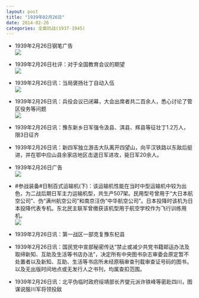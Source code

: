 ```yaml
---
layout: post
title: "1939年02月26日"
date: 2014-02-26
categories: 全面抗战(1937-1945)
---
```


<meta name="referrer" content="no-referrer" />

- 1939年2月26日钢笔广告 <br/><img src="https://ww2.sinaimg.cn/large/aca367d8jw1edx6r5ni7sj206w0h1wg2.jpg" />

- 1939年2月26日社评：对于全国教育会议的期望 <br/><img src="https://ww4.sinaimg.cn/large/aca367d8jw1edx50w4r2jj20oh0y7h6t.jpg" />

- 1939年2月26日讯：当局褒扬壮丁自动入伍 <br/><img src="https://ww2.sinaimg.cn/large/aca367d8jw1edx3aidsfij207o05xaar.jpg" />

- 1939年2月26日讯：兵役会议已闭幕，大会出席者共二百余人，悉心讨论了管区役务等问题 <br/><img src="https://ww1.sinaimg.cn/large/aca367d8jw1edx1k2tqoyj208y0bgabo.jpg" />

- 1939年2月26日讯：豫东新乡日军强令汲县、淇县、辉县等征壮丁1.2万人，限3日征齐 

- 1939年2月26日讯：新四军独立游击大队离开四望山，向平汉铁路以东敌后挺进，并在鄂中应山县余家店地区击退日军进攻，毙日军20余人。 

- 1939年2月26日广告 <br/><img src="https://ww1.sinaimg.cn/large/aca367d8jw1edwly8i5nej20kz0h7dkc.jpg" />

- #参战装备#日制百式运输机(下)：该运输机性能在当时中型运输机中较为出色，为二战后期日军主力运输机型，共生产507架。民用型号曾用于“大日本航空公司”、伪“满州航空公司”和南京汪伪“中华航空公司”。日本投降时该机为日本投降代表专机。东北民主联军曾缴获该机型用于航空学校作为飞行训练用机。 <br/><img src="https://ww4.sinaimg.cn/large/aca367d8jw1edwjx1l2pcj20b40hz0vg.jpg" />

- 1939年2月26日讯：第一战区一部克复豫东杞县 

- 1939年2月26日讯：国民党中宣部秘密传达“禁止或减少共党书籍邮运办法及取缔新知、互助及生活等书店办法”，决定所有中央图书杂志审委会原定暂不处置者以及新知、互助、生活等书店所未经原稿审查刊载审查证号码的图书，以及无出版时间地点或无发行人之书刊，均属查扣范围。 

- 1939年2月26日讯：北平伪临时政府绥靖部长齐燮元派许铁峰等密赴四川，图谋说服川军将领投敌 

